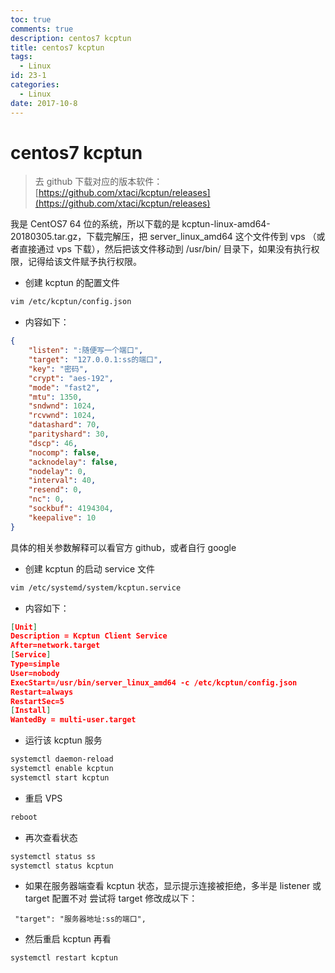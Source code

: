 ```yaml
---
toc: true
comments: true
description: centos7 kcptun
title: centos7 kcptun
tags:
  - Linux
id: 23-1
categories:
  - Linux
date: 2017-10-8
---
```



# centos7 kcptun
> 去 github 下载对应的版本软件：[https://github.com/xtaci/kcptun/releases](https://github.com/xtaci/kcptun/releases)

我是 CentOS7 64 位的系统，所以下载的是 kcptun-linux-amd64-20180305.tar.gz，下载完解压，把 server_linux_amd64 这个文件传到 vps （或者直接通过 vps 下载），然后把该文件移动到 /usr/bin/ 目录下，如果没有执行权限，记得给该文件赋予执行权限。


<!-- more -->


- 创建 kcptun 的配置文件
```bash
vim /etc/kcptun/config.json
```

- 内容如下：
```json
{
    "listen": ":随便写一个端口",
    "target": "127.0.0.1:ss的端口",
    "key": "密码",
    "crypt": "aes-192",
    "mode": "fast2",
    "mtu": 1350,
    "sndwnd": 1024,
    "rcvwnd": 1024,
    "datashard": 70,
    "parityshard": 30,
    "dscp": 46,
    "nocomp": false,
    "acknodelay": false,
    "nodelay": 0,
    "interval": 40,
    "resend": 0,
    "nc": 0,
    "sockbuf": 4194304,
    "keepalive": 10
}
```
具体的相关参数解释可以看官方 github，或者自行 google

- 创建 kcptun 的启动 service 文件
```bash
vim /etc/systemd/system/kcptun.service
```


- 内容如下：
```json
[Unit] 
Description = Kcptun Client Service 
After=network.target
[Service] 
Type=simple 
User=nobody 
ExecStart=/usr/bin/server_linux_amd64 -c /etc/kcptun/config.json
Restart=always 
RestartSec=5
[Install] 
WantedBy = multi-user.target 
```


- 运行该 kcptun 服务
```bash
systemctl daemon-reload
systemctl enable kcptun
systemctl start kcptun
```


- 重启 VPS 
```bash
reboot
```


- 再次查看状态
```bash
systemctl status ss
systemctl status kcptun
```

- 如果在服务器端查看 kcptun 状态，显示提示连接被拒绝，多半是 listener 或 target 配置不对
尝试将 target 修改成以下：
```
 "target": "服务器地址:ss的端口",
```


- 然后重启 kcptun 再看
```bash
systemctl restart kcptun
```